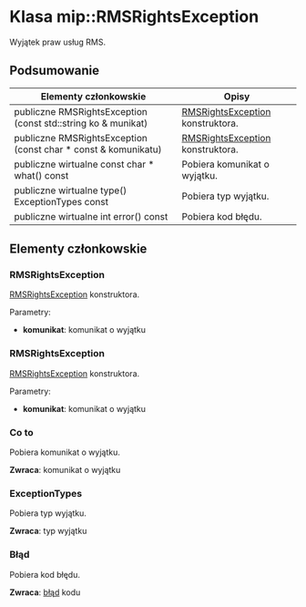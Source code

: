 # <a name="class-miprmsrightsexception"></a>Klasa mip::RMSRightsException 
Wyjątek praw usług RMS.
  
## <a name="summary"></a>Podsumowanie
 Elementy członkowskie                        | Opisy                                
--------------------------------|---------------------------------------------
 publiczne RMSRightsException (const std::string ko & munikat)  |  [RMSRightsException](class_mip_rmsrightsexception.md) konstruktora.
 publiczne RMSRightsException (const char * const & komunikatu)  |  [RMSRightsException](class_mip_rmsrightsexception.md) konstruktora.
 publiczne wirtualne const char * what() const  |  Pobiera komunikat o wyjątku.
 publiczne wirtualne type() ExceptionTypes const  |  Pobiera typ wyjątku.
 publiczne wirtualne int error() const  |  Pobiera kod błędu.
  
## <a name="members"></a>Elementy członkowskie
  
### <a name="rmsrightsexception"></a>RMSRightsException
[RMSRightsException](class_mip_rmsrightsexception.md) konstruktora.

Parametry:  
* **komunikat**: komunikat o wyjątku


  
### <a name="rmsrightsexception"></a>RMSRightsException
[RMSRightsException](class_mip_rmsrightsexception.md) konstruktora.

Parametry:  
* **komunikat**: komunikat o wyjątku


  
### <a name="what"></a>Co to
Pobiera komunikat o wyjątku.

  
**Zwraca**: komunikat o wyjątku
  
### <a name="exceptiontypes"></a>ExceptionTypes
Pobiera typ wyjątku.

  
**Zwraca**: typ wyjątku
  
### <a name="error"></a>Błąd
Pobiera kod błędu.

  
**Zwraca**: [błąd](class_mip_error.md) kodu